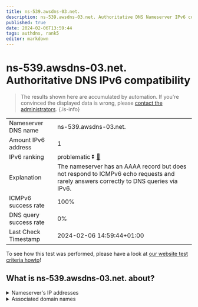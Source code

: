 ```yaml
---
title: ns-539.awsdns-03.net.
description: ns-539.awsdns-03.net. Authoritative DNS Nameserver IPv6 compatibility
published: true
date: 2024-02-06T13:59:44
tags: authdns, rank5
editor: markdown
---
```


# ns-539.awsdns-03.net. Authoritative DNS IPv6 compatibility

> The results shown here are accumulated by automation. If you're convinced the displayed data is wrong, please [contact the administrators](/howto/chat). 
{.is-info}




|   |   |
| - | - |
| Nameserver DNS name | ns-539.awsdns-03.net.
| Amount IPv6 address | 1
| IPv6 ranking | problematic :arrow_double_down: [🔗](/howto/ranking) |
| Explanation | The nameserver has an AAAA record but does not respond to ICMPv6 echo requests and rarely answers correctly to DNS queries via IPv6. |
| ICMPv6 success rate | 100%|
| DNS query success rate | 0% |
| Last Check Timestamp | 2024-02-06 14:59:44+01:00 |

To see how this test was performed, please have a look at [our website test criteria howto](/howto/testcriteria/authdns)!


## What is ns-539.awsdns-03.net. about?




<details>
<summary>Nameserver's IP addresses</summary>

2600:9000:5302:1b00::1

</details>



<details>
<summary>Associated domain names</summary>

gdpr.tubi.tv

</details>
